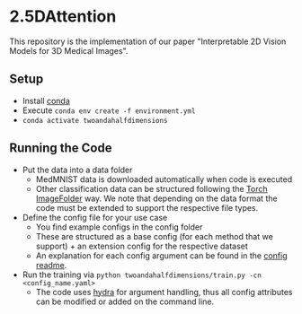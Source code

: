 # 2.5DAttention
This repository is the implementation of our paper "Interpretable 2D Vision Models for 3D Medical Images". 

## Setup
 - Install [conda](https://conda.io/projects/conda/en/latest/user-guide/install/index.html)
 - Execute ```conda env create -f environment.yml```
 - ```conda activate twoandahalfdimensions```

## Running the Code
 - Put the data into a data folder
    - MedMNIST data is downloaded automatically when code is executed
    - Other classification data can be structured following the [Torch ImageFolder](https://pytorch.org/vision/stable/generated/torchvision.datasets.ImageFolder.html) way. We note that depending on the data format the code must be extended to support the respective file types.
  - Define the config file for your use case
    - You find example configs in the config folder
    - These are structured as a base config (for each method that we support) + an extension config for the respective dataset
    - An explanation for each config argument can be found in the [config readme](configs/README.md).
  - Run the training via ```python twoandahalfdimensions/train.py -cn <config_name.yaml>```
    - The code uses [hydra](https://hydra.cc/) for argument handling, thus all config attributes can be modified or added on the command line. 